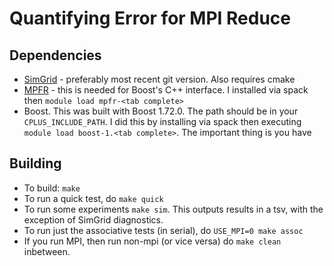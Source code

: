 # Quantifying Error for MPI Reduce

## Dependencies
- [SimGrid](https://github.com/simgrid/simgrid) - preferably most recent git
  version. Also requires cmake
- [MPFR](https://www.mpfr.org/) - this is needed for Boost's C++ interface. I
  installed via spack then `module load mpfr-<tab complete>`
- Boost. This was built with Boost 1.72.0. The path should be in your
  `CPLUS_INCLUDE_PATH`. I did this by installing via spack then executing
  `module load boost-1.<tab complete>`. The important thing is you have

## Building
- To build: `make`
- To run a quick test, do `make quick`
- To run some experiments `make sim`. This outputs results in a tsv, with the
  exception of SimGrid diagnostics.
- To run just the associative tests (in serial), do `USE_MPI=0 make assoc`
- If you run MPI, then run non-mpi (or vice versa) do `make clean` inbetween.

